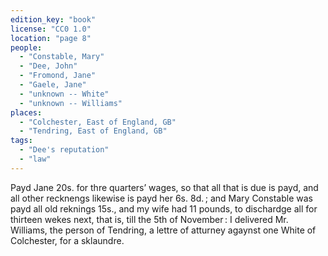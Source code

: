 ```yaml
---
edition_key: "book"
license: "CC0 1.0"
location: "page 8"
people:
  - "Constable, Mary"
  - "Dee, John"
  - "Fromond, Jane"
  - "Gaele, Jane"
  - "unknown -- White"
  - "unknown -- Williams"
places:
  - "Colchester, East of England, GB"
  - "Tendring, East of England, GB"
tags:
  - "Dee's reputation"
  - "law"
---
```

Payd Jane 20s. for thre quarters’ wages, so that all that is due is
payd, and all other recknengs likewise is payd her 6s. 8d. ; and
Mary Constable was payd all old reknings 15s., and my wife had
11 pounds, to dischardge all for thirteen wekes next, that is,
till the 5th of November : I delivered Mr. Williams, the person
of Tendring, a lettre of atturney agaynst one White of
Colchester, for a sklaundre.

